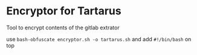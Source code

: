 # Encryptor for Tartarus

Tool to encrypt contents of the gitlab extrator

use `bash-obfuscate encryptor.sh -o tartarus.sh`
and add `#!/bin/bash` on top
